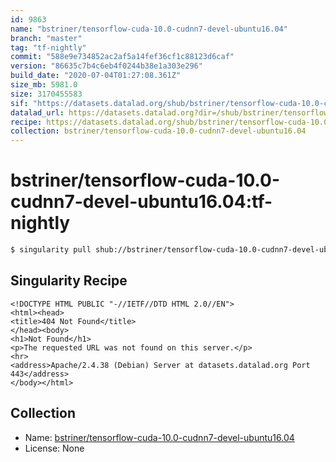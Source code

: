 ```yaml
---
id: 9863
name: "bstriner/tensorflow-cuda-10.0-cudnn7-devel-ubuntu16.04"
branch: "master"
tag: "tf-nightly"
commit: "588e9e734852ac2af5a14fef36cf1c88123d6caf"
version: "86635c7b4c6eb4f0244b38e1a303e296"
build_date: "2020-07-04T01:27:08.361Z"
size_mb: 5981.0
size: 3170455583
sif: "https://datasets.datalad.org/shub/bstriner/tensorflow-cuda-10.0-cudnn7-devel-ubuntu16.04/tf-nightly/2020-07-04-588e9e73-86635c7b/86635c7b4c6eb4f0244b38e1a303e296.sif"
datalad_url: https://datasets.datalad.org?dir=/shub/bstriner/tensorflow-cuda-10.0-cudnn7-devel-ubuntu16.04/tf-nightly/2020-07-04-588e9e73-86635c7b/
recipe: https://datasets.datalad.org/shub/bstriner/tensorflow-cuda-10.0-cudnn7-devel-ubuntu16.04/tf-nightly/2020-07-04-588e9e73-86635c7b/Singularity
collection: bstriner/tensorflow-cuda-10.0-cudnn7-devel-ubuntu16.04
---
```


# bstriner/tensorflow-cuda-10.0-cudnn7-devel-ubuntu16.04:tf-nightly

```bash
$ singularity pull shub://bstriner/tensorflow-cuda-10.0-cudnn7-devel-ubuntu16.04:tf-nightly
```

## Singularity Recipe

```singularity
<!DOCTYPE HTML PUBLIC "-//IETF//DTD HTML 2.0//EN">
<html><head>
<title>404 Not Found</title>
</head><body>
<h1>Not Found</h1>
<p>The requested URL was not found on this server.</p>
<hr>
<address>Apache/2.4.38 (Debian) Server at datasets.datalad.org Port 443</address>
</body></html>
```

## Collection

 - Name: [bstriner/tensorflow-cuda-10.0-cudnn7-devel-ubuntu16.04](https://github.com/bstriner/tensorflow-cuda-10.0-cudnn7-devel-ubuntu16.04)
 - License: None

